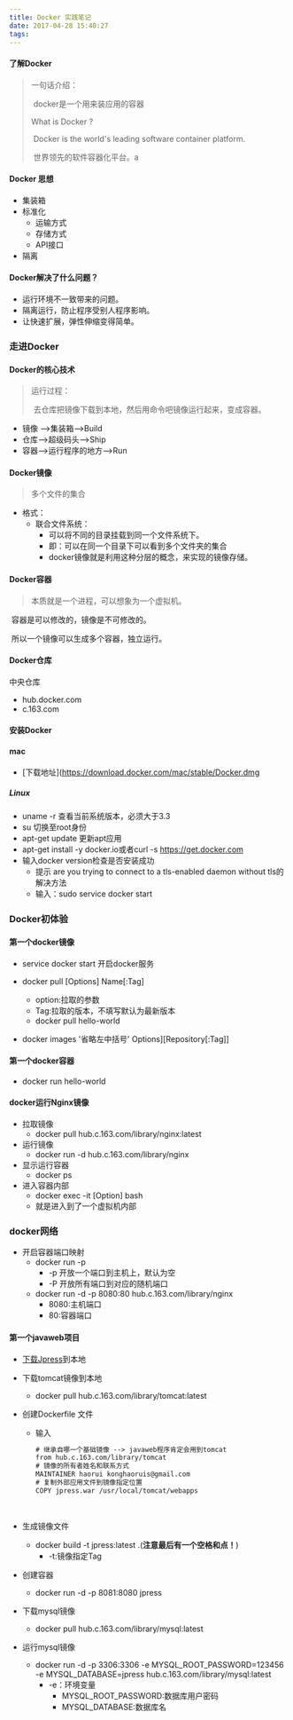 ```yaml
---
title: Docker 实践笔记
date: 2017-04-28 15:40:27
tags:
---
```


#### 了解Docker

> 一句话介绍：
>
> ​	docker是一个用来装应用的容器
>
> What is Docker ?
>
> ​	Docker is the world's leading software container platform.
>
> ​	世界领先的软件容器化平台。a

<!-- more -->

#### Docker 思想

- 集装箱
- 标准化
  - 运输方式	
  - 存储方式
  - API接口
- 隔离

#### Docker解决了什么问题？

- 运行环境不一致带来的问题。
- 隔离运行，防止程序受别人程序影响。
- 让快速扩展，弹性伸缩变得简单。

### 走进Docker

#### Docker的核心技术

> 运行过程：
>
> ​	去仓库把镜像下载到本地，然后用命令吧镜像运行起来，变成容器。

- 镜像 —>集装箱—>Build
- 仓库—>超级码头—>Ship
- 容器—>运行程序的地方—>Run

#### Docker镜像

> 多个文件的集合

- 格式：
  - 联合文件系统：
    - 可以将不同的目录挂载到同一个文件系统下。
    - 即：可以在同一个目录下可以看到多个文件夹的集合
    - docker镜像就是利用这种分层的概念，来实现的镜像存储。

#### Docker容器

> 本质就是一个进程，可以想象为一个虚拟机。

​	容器是可以修改的，镜像是不可修改的。

​	所以一个镜像可以生成多个容器，独立运行。

#### Docker仓库

中央仓库

- hub.docker.com
- c.163.com

#### 安装Docker

#### mac

- [下载地址](https://download.docker.com/mac/stable/Docker.dmg 

##### Linux

- uname -r 查看当前系统版本，必须大于3.3
- su 切换至root身份
- apt-get update 更新apt应用
- apt-get install -y docker.io或者curl -s https://get.docker.com
- 输入docker version检查是否安装成功
  - 提示 are you trying to connect to a tls-enabled daemon without tls的解决方法
  - 输入：sudo service docker start

### Docker初体验

#### 第一个docker镜像

- service docker start 开启docker服务


- docker pull [Options] Name[:Tag]
  - option:拉取的参数
  - Tag:拉取的版本，不填写默认为最新版本
  - docker pull hello-world
- docker images '省略左中括号' Options][Repository[:Tag]]

#### 第一个docker容器

- docker run hello-world

#### docker运行Nginx镜像

- 拉取镜像
  - docker pull hub.c.163.com/library/nginx:latest
- 运行镜像
  - docker run -d hub.c.163.com/library/nginx
- 显示运行容器
  - docker ps 
- 进入容器内部
  - docker exec -it [Option] bash
  - 就是进入到了一个虚拟机内部

### docker网络

- 开启容器端口映射
  - docker run -p  
    - -p 开放一个端口到主机上，默认为空
    - -P 开放所有端口到对应的随机端口
  - docker run -d -p 8080:80 hub.c.163.com/library/nginx
    - 8080:主机端口
    - 80:容器端口

#### 第一个javaweb项目

- [下载Jpress](https://github.com/JpressProjects/jpress/raw/master/wars/jpress-web-newest.war)到本地

- 下载tomcat镜像到本地

  - docker pull hub.c.163.com/library/tomcat:latest

- 创建Dockerfile 文件

  - 输入

    ```tex
    # 继承自哪一个基础镜像 --> javaweb程序肯定会用到tomcat
    from hub.c.163.com/library/tomcat
    # 镜像的所有者姓名和联系方式
    MAINTAINER haorui konghaoruis@gmail.com
    # 复制外部应用文件到镜像指定位置
    COPY jpress.war /usr/local/tomcat/webapps
    ```

    ​

- 生成镜像文件

  - docker build -t  jpress:latest .(**注意最后有一个空格和点！**)
    - -t:镜像指定Tag

- 创建容器

  - docker run -d -p 8081:8080 jpress

- 下载mysql镜像

  - docker pull hub.c.163.com/library/mysql:latest

- 运行mysql镜像 

  - docker run -d -p 3306:3306 -e MYSQL_ROOT_PASSWORD=123456 -e MYSQL_DATABASE=jpress hub.c.163.com/library/mysql:latest
    - -e：环境变量 
      - MYSQL_ROOT_PASSWORD:数据库用户密码
      - MYSQL_DATABASE:数据库名